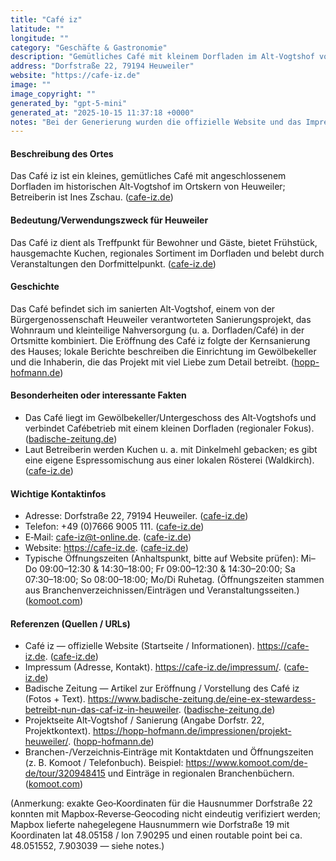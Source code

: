 ```yaml
---
title: "Café iz"
latitude: ""
longitude: ""
category: "Geschäfte & Gastronomie"
description: "Gemütliches Café mit kleinem Dorfladen im Alt‑Vogtshof von Heuweiler, betrieben von Ines Zschau."
address: "Dorfstraße 22, 79194 Heuweiler"
website: "https://cafe-iz.de"
image: ""
image_copyright: ""
generated_by: "gpt-5-mini"
generated_at: "2025-10-15 11:37:18 +0000"
notes: "Bei der Generierung wurden die offizielle Website und das Impressum von Café iz (cafe-iz.de) sowie Berichte der Badischen Zeitung und Projektseiten zum Alt‑Vogtshof verwendet. Es wurde versucht, mit Mapbox-Reverse-Geocoding die genauen Koordinaten für Dorfstraße 22 zu finden; Mapbox lieferte nahegelegene Hausnummern (z. B. Dorfstraße 19: lat 48.05158, lon 7.90295 / routable point 48.051552, 7.903039), konnte aber keine explizite Enträge für Nr. 22 zurückgeben — daher sind die Koordinaten im Eintrag leer gelassen worden. Quellen und Hinweise siehe Referenzen."
---
```


#### Beschreibung des Ortes
Das Café iz ist ein kleines, gemütliches Café mit angeschlossenem Dorfladen im historischen Alt‑Vogtshof im Ortskern von Heuweiler; Betreiberin ist Ines Zschau. ([cafe-iz.de](https://cafe-iz.de/?utm_source=openai))

#### Bedeutung/Verwendungszweck für Heuweiler
Das Café iz dient als Treffpunkt für Bewohner und Gäste, bietet Frühstück, hausgemachte Kuchen, regionales Sortiment im Dorfladen und belebt durch Veranstaltungen den Dorfmittelpunkt. ([cafe-iz.de](https://cafe-iz.de/?utm_source=openai))

#### Geschichte
Das Café befindet sich im sanierten Alt‑Vogtshof, einem von der Bürgergenossenschaft Heuweiler verantworteten Sanierungsprojekt, das Wohnraum und kleinteilige Nahversorgung (u. a. Dorfladen/Café) in der Ortsmitte kombiniert. Die Eröffnung des Café iz folgte der Kernsanierung des Hauses; lokale Berichte beschreiben die Einrichtung im Gewölbekeller und die Inhaberin, die das Projekt mit viel Liebe zum Detail betreibt. ([hopp-hofmann.de](https://hopp-hofmann.de/impressionen/projekt-heuweiler/?utm_source=openai))

#### Besonderheiten oder interessante Fakten
- Das Café liegt im Gewölbekeller/Untergeschoss des Alt‑Vogtshofs und verbindet Cafébetrieb mit einem kleinen Dorfladen (regionaler Fokus). ([badische-zeitung.de](https://www.badische-zeitung.de/eine-ex-stewardess-betreibt-nun-das-caf-iz-in-heuweiler?utm_source=openai))  
- Laut Betreiberin werden Kuchen u. a. mit Dinkelmehl gebacken; es gibt eine eigene Espressomischung aus einer lokalen Rösterei (Waldkirch). ([cafe-iz.de](https://cafe-iz.de/cafe/?utm_source=openai))

#### Wichtige Kontaktinfos
- Adresse: Dorfstraße 22, 79194 Heuweiler. ([cafe-iz.de](https://cafe-iz.de/impressum/?utm_source=openai))  
- Telefon: +49 (0)7666 9005 111. ([cafe-iz.de](https://cafe-iz.de/impressum/?utm_source=openai))  
- E‑Mail: cafe-iz@t-online.de. ([cafe-iz.de](https://cafe-iz.de/impressum/?utm_source=openai))  
- Website: https://cafe-iz.de. ([cafe-iz.de](https://cafe-iz.de/?utm_source=openai))  
- Typische Öffnungszeiten (Anhaltspunkt, bitte auf Website prüfen): Mi–Do 09:00–12:30 & 14:30–18:00; Fr 09:00–12:30 & 14:30–20:00; Sa 07:30–18:00; So 08:00–18:00; Mo/Di Ruhetag. (Öffnungszeiten stammen aus Branchenverzeichnissen/Einträgen und Veranstaltungsseiten.) ([komoot.com](https://www.komoot.com/de-de/tour/615256633?utm_source=openai))

#### Referenzen (Quellen / URLs)
- Café iz — offizielle Website (Startseite / Informationen). https://cafe-iz.de. ([cafe-iz.de](https://cafe-iz.de/?utm_source=openai))  
- Impressum (Adresse, Kontakt). https://cafe-iz.de/impressum/. ([cafe-iz.de](https://cafe-iz.de/impressum/?utm_source=openai))  
- Badische Zeitung — Artikel zur Eröffnung / Vorstellung des Café iz (Fotos + Text). https://www.badische-zeitung.de/eine-ex-stewardess-betreibt-nun-das-caf-iz-in-heuweiler. ([badische-zeitung.de](https://www.badische-zeitung.de/eine-ex-stewardess-betreibt-nun-das-caf-iz-in-heuweiler?utm_source=openai))  
- Projektseite Alt‑Vogtshof / Sanierung (Angabe Dorfstr. 22, Projektkontext). https://hopp-hofmann.de/impressionen/projekt-heuweiler/. ([hopp-hofmann.de](https://hopp-hofmann.de/impressionen/projekt-heuweiler/?utm_source=openai))  
- Branchen-/Verzeichnis‑Einträge mit Kontaktdaten und Öffnungszeiten (z. B. Komoot / Telefonbuch). Beispiel: https://www.komoot.com/de-de/tour/320948415 und Einträge in regionalen Branchenbüchern. ([komoot.com](https://www.komoot.com/de-de/tour/615256633?utm_source=openai))

(Anmerkung: exakte Geo‑Koordinaten für die Hausnummer Dorfstraße 22 konnten mit Mapbox‑Reverse‑Geocoding nicht eindeutig verifiziert werden; Mapbox lieferte nahegelegene Hausnummern wie Dorfstraße 19 mit Koordinaten lat 48.05158 / lon 7.90295 und einen routable point bei ca. 48.051552, 7.903039 — siehe notes.)